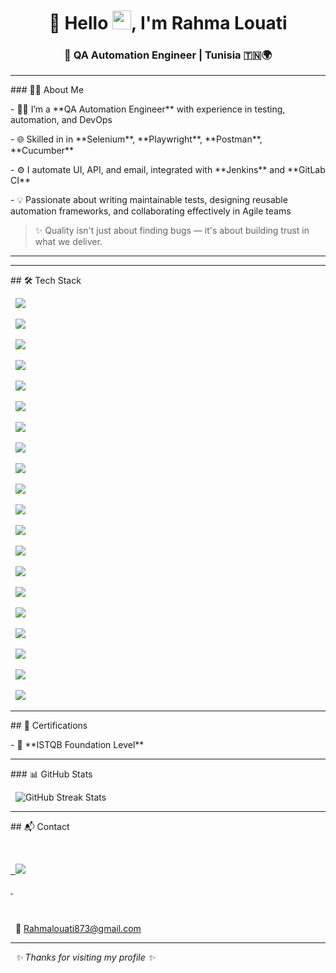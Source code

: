 <h1 align="center">🌸 Hello <img src="https://raw.githubusercontent.com/MartinHeinz/MartinHeinz/master/wave.gif" width="30px">, I'm Rahma Louati</h1>

<h3 align="center">🚀 QA Automation Engineer  | Tunisia 🇹🇳🌍</h3>

---



\### 💁‍♀️ About Me



\- 👩‍💻 I’m a \*\*QA Automation Engineer\*\* with experience in testing, automation, and DevOps

\- 🌐 Skilled in in \*\*Selenium\*\*, \*\*Playwright\*\*, \*\*Postman\*\*, \*\*Cucumber\*\*

\- ⚙️ I automate UI, API, and email, integrated with \*\*Jenkins\*\* and \*\*GitLab CI\*\*

\- 💡 Passionate about writing maintainable tests, designing reusable automation frameworks, and collaborating effectively in Agile teams



> ✨ Quality isn't just about finding bugs — it's about building trust in what we deliver.





---

---



\## 🛠️ Tech Stack 



<p align="center">

&nbsp; <img src="https://img.shields.io/badge/Testing-Playwright-informational?style=flat-square\&logo=playwright"/>

&nbsp; <img src="https://img.shields.io/badge/-Selenium-43B02A?style=flat-square\&logo=selenium"/>

&nbsp; <img src="https://img.shields.io/badge/-Cypress-17202C?style=flat-square\&logo=cypress"/>

&nbsp; <img src="https://img.shields.io/badge/-Postman-FF6C37?style=flat-square\&logo=postman"/>

&nbsp; <img src="https://img.shields.io/badge/-Robot\_Framework-000000?style=flat-square"/>

</p>



<p align="center">

&nbsp; <img src="https://img.shields.io/badge/Languages-Python-blue?style=flat-square\&logo=python"/>

&nbsp; <img src="https://img.shields.io/badge/-JavaScript-F7DF1E?style=flat-square\&logo=javascript\&logoColor=black"/>

&nbsp; <img src="https://img.shields.io/badge/-TypeScript-3178C6?style=flat-square\&logo=typescript"/>

&nbsp; <img src="https://img.shields.io/badge/-Java-007396?style=flat-square\&logo=java"/>

&nbsp; <img src="https://img.shields.io/badge/-SQL-4479A1?style=flat-square\&logo=mysql"/>

</p>



<p align="center">

&nbsp; <img src="https://img.shields.io/badge/Tools-Git-F05032?style=flat-square\&logo=git"/>

&nbsp; <img src="https://img.shields.io/badge/-GitHub-181717?style=flat-square\&logo=github"/>

&nbsp; <img src="https://img.shields.io/badge/-Azure\_DevOps-0078D7?style=flat-square\&logo=azuredevops"/>

&nbsp; <img src="https://img.shields.io/badge/-Jira-0052CC?style=flat-square\&logo=jira"/>

&nbsp; <img src="https://img.shields.io/badge/-Jenkins-D24939?style=flat-square\&logo=jenkins"/>

&nbsp; <img src="https://img.shields.io/badge/-VS\_Code-007ACC?style=flat-square\&logo=visualstudiocode"/>

</p>



<p align="center">

&nbsp; <img src="https://img.shields.io/badge/Methods-Agile-FCA121?style=flat-square"/>

&nbsp; <img src="https://img.shields.io/badge/-TDD-FF4081?style=flat-square"/>

&nbsp; <img src="https://img.shields.io/badge/-CI/CD-4CAF50?style=flat-square\&logo=gitlab"/>

&nbsp; <img src="https://img.shields.io/badge/-Page\_Object\_Model-607D8B?style=flat-square"/>

</p>



---



\## 📜 Certifications



\- 🏅 \*\*ISTQB Foundation Level\*\* 



---



\### 📊 GitHub Stats



<p align="center">

&nbsp; <img src="https://github-readme-streak-stats.herokuapp.com/?user=SalhiFayza\&theme=default" alt="GitHub Streak Stats"/>

</p>



---



\## 📬 Contact



<p align="center">

&nbsp; <a href="https://www.linkedin.com/in/rahma-louati/">

&nbsp;   <img src="https://img.shields.io/badge/LinkedIn-RahmaLouati-blue?style=flat\&logo=linkedin">

&nbsp; </a>

&nbsp; <br/>

&nbsp; 📩 <a href="mailto:Rahmalouati873@gmail.com">Rahmalouati873@gmail.com</a>

</p>



---



<p align="center">

&nbsp; <em> ✨ Thanks for visiting my profile ✨ </em>

</p>







